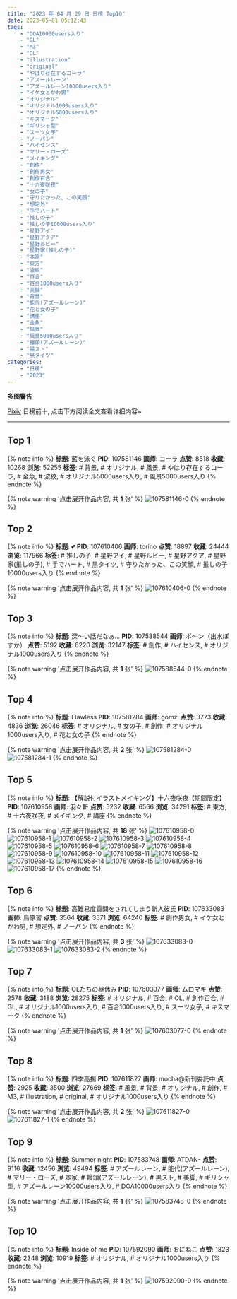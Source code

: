 ```yaml
---
title: "2023 年 04 月 29 日 日榜 Top10"
date: 2023-05-01 05:12:43
tags:
    - "DOA10000users入り"
    - "GL"
    - "M3"
    - "OL"
    - "illustration"
    - "original"
    - "やはり存在するコーラ"
    - "アズールレーン"
    - "アズールレーン10000users入り"
    - "イケ女とかわ男"
    - "オリジナル"
    - "オリジナル1000users入り"
    - "オリジナル5000users入り"
    - "キスマーク"
    - "ギリシャ型"
    - "スーツ女子"
    - "ノーパン"
    - "ハイセンス"
    - "マリー・ローズ"
    - "メイキング"
    - "創作"
    - "創作男女"
    - "創作百合"
    - "十六夜咲夜"
    - "女の子"
    - "守りたかった、この笑顔"
    - "想定外"
    - "手でハート"
    - "推しの子"
    - "推しの子10000users入り"
    - "星野アイ"
    - "星野アクア"
    - "星野ルビー"
    - "星野家(推しの子)"
    - "本家"
    - "東方"
    - "波紋"
    - "百合"
    - "百合1000users入り"
    - "美脚"
    - "背景"
    - "能代(アズールレーン)"
    - "花と女の子"
    - "講座"
    - "金魚"
    - "風景"
    - "風景5000users入り"
    - "饅頭(アズールレーン)"
    - "黒スト"
    - "黒タイツ"
categories:
    - "日榜"
    - "2023"
---
```


<i class="fa fa-triangle-exclamation"></i>**多图警告**<i class="fa fa-triangle-exclamation"></i>

[Pixiv](https://www.pixiv.net/) 日榜前十, 点击下方阅读全文查看详细内容~

<!-- more -->

---

## Top 1

{% note info %}
**标题**: 藍を泳ぐ
**PID**: 107581146 **画师**: コーラ
**点赞**: 8518 **收藏**: 10268 **浏览**: 52255
**标签**: # 背景, # オリジナル, # 風景, # やはり存在するコーラ, # 金魚, # 波紋, # オリジナル5000users入り, # 風景5000users入り
{% endnote %}

{% note warning '点击展开作品内容, 共 **1** 张' %}
![107581146-0](https://i.pixiv.re/img-original/img/2023/04/28/00/00/28/107581146_p0.jpg)
{% endnote %}

## Top 2

{% note info %}
**标题**: 💕
**PID**: 107610406 **画师**: torino
**点赞**: 18897 **收藏**: 24444 **浏览**: 117966
**标签**: # 推しの子, # 星野アイ, # 星野ルビー, # 星野アクア, # 星野家(推しの子), # 手でハート, # 黒タイツ, # 守りたかった、この笑顔, # 推しの子10000users入り
{% endnote %}

{% note warning '点击展开作品内容, 共 **1** 张' %}
![107610406-0](https://i.pixiv.re/img-original/img/2023/04/29/00/01/02/107610406_p0.jpg)
{% endnote %}

## Top 3

{% note info %}
**标题**: 深～い話だなぁ…
**PID**: 107588544 **画师**: ポ～ン（出水ぽすか）
**点赞**: 5192 **收藏**: 6220 **浏览**: 32147
**标签**: # 創作, # ハイセンス, # オリジナル1000users入り
{% endnote %}

{% note warning '点击展开作品内容, 共 **1** 张' %}
![107588544-0](https://i.pixiv.re/img-original/img/2023/04/28/07/30/01/107588544_p0.jpg)
{% endnote %}

## Top 4

{% note info %}
**标题**: Flawless
**PID**: 107581284 **画师**: gomzi
**点赞**: 3773 **收藏**: 4836 **浏览**: 26046
**标签**: # オリジナル, # 女の子, # 創作, # オリジナル1000users入り, # 花と女の子
{% endnote %}

{% note warning '点击展开作品内容, 共 **2** 张' %}
![107581284-0](https://i.pixiv.re/img-original/img/2023/04/28/00/01/20/107581284_p0.jpg)
![107581284-1](https://i.pixiv.re/img-original/img/2023/04/28/00/01/20/107581284_p1.jpg)
{% endnote %}

## Top 5

{% note info %}
**标题**: 【解説付イラストメイキング】十六夜咲夜【期間限定】
**PID**: 107610958 **画师**: 羽々斬
**点赞**: 5232 **收藏**: 6566 **浏览**: 34291
**标签**: # 東方, # 十六夜咲夜, # メイキング, # 講座
{% endnote %}

{% note warning '点击展开作品内容, 共 **18** 张' %}
![107610958-0](https://i.pixiv.re/img-original/img/2023/04/29/00/08/08/107610958_p0.png)
![107610958-1](https://i.pixiv.re/img-original/img/2023/04/29/00/08/08/107610958_p1.png)
![107610958-2](https://i.pixiv.re/img-original/img/2023/04/29/00/08/08/107610958_p2.png)
![107610958-3](https://i.pixiv.re/img-original/img/2023/04/29/00/08/08/107610958_p3.png)
![107610958-4](https://i.pixiv.re/img-original/img/2023/04/29/00/08/08/107610958_p4.png)
![107610958-5](https://i.pixiv.re/img-original/img/2023/04/29/00/08/08/107610958_p5.png)
![107610958-6](https://i.pixiv.re/img-original/img/2023/04/29/00/08/08/107610958_p6.png)
![107610958-7](https://i.pixiv.re/img-original/img/2023/04/29/00/08/08/107610958_p7.png)
![107610958-8](https://i.pixiv.re/img-original/img/2023/04/29/00/08/08/107610958_p8.png)
![107610958-9](https://i.pixiv.re/img-original/img/2023/04/29/00/08/08/107610958_p9.png)
![107610958-10](https://i.pixiv.re/img-original/img/2023/04/29/00/08/08/107610958_p10.png)
![107610958-11](https://i.pixiv.re/img-original/img/2023/04/29/00/08/08/107610958_p11.png)
![107610958-12](https://i.pixiv.re/img-original/img/2023/04/29/00/08/08/107610958_p12.png)
![107610958-13](https://i.pixiv.re/img-original/img/2023/04/29/00/08/08/107610958_p13.png)
![107610958-14](https://i.pixiv.re/img-original/img/2023/04/29/00/08/08/107610958_p14.png)
![107610958-15](https://i.pixiv.re/img-original/img/2023/04/29/00/08/08/107610958_p15.png)
![107610958-16](https://i.pixiv.re/img-original/img/2023/04/29/00/08/08/107610958_p16.png)
![107610958-17](https://i.pixiv.re/img-original/img/2023/04/29/00/08/08/107610958_p17.png)
{% endnote %}

## Top 6

{% note info %}
**标题**: 高難易度質問をされてしまう新人彼氏
**PID**: 107633083 **画师**: 鳥原習
**点赞**: 3564 **收藏**: 3571 **浏览**: 64240
**标签**: # 創作男女, # イケ女とかわ男, # 想定外, # ノーパン
{% endnote %}

{% note warning '点击展开作品内容, 共 **3** 张' %}
![107633083-0](https://i.pixiv.re/img-original/img/2023/04/29/18/48/50/107633083_p0.jpg)
![107633083-1](https://i.pixiv.re/img-original/img/2023/04/29/18/48/50/107633083_p1.jpg)
![107633083-2](https://i.pixiv.re/img-original/img/2023/04/29/18/48/50/107633083_p2.jpg)
{% endnote %}

## Top 7

{% note info %}
**标题**: OLたちの昼休み
**PID**: 107603077 **画师**: ムロマキ
**点赞**: 2578 **收藏**: 3188 **浏览**: 28275
**标签**: # オリジナル, # 百合, # OL, # 創作百合, # GL, # オリジナル1000users入り, # 百合1000users入り, # スーツ女子, # キスマーク
{% endnote %}

{% note warning '点击展开作品内容, 共 **1** 张' %}
![107603077-0](https://i.pixiv.re/img-original/img/2023/04/28/20/45/24/107603077_p0.jpg)
{% endnote %}

## Top 8

{% note info %}
**标题**: 四季高揚
**PID**: 107611827 **画师**: mocha@新刊委託中
**点赞**: 2925 **收藏**: 3500 **浏览**: 27669
**标签**: # 風景, # 背景, # オリジナル, # 創作, # M3, # illustration, # original, # オリジナル1000users入り
{% endnote %}

{% note warning '点击展开作品内容, 共 **2** 张' %}
![107611827-0](https://i.pixiv.re/img-original/img/2023/04/29/00/30/08/107611827_p0.png)
![107611827-1](https://i.pixiv.re/img-original/img/2023/04/29/00/30/08/107611827_p1.png)
{% endnote %}

## Top 9

{% note info %}
**标题**: Summer night
**PID**: 107583748 **画师**: ATDAN-
**点赞**: 9116 **收藏**: 12456 **浏览**: 49494
**标签**: # アズールレーン, # 能代(アズールレーン), # マリー・ローズ, # 本家, # 饅頭(アズールレーン), # 黒スト, # 美脚, # ギリシャ型, # アズールレーン10000users入り, # DOA10000users入り
{% endnote %}

{% note warning '点击展开作品内容, 共 **1** 张' %}
![107583748-0](https://i.pixiv.re/img-original/img/2023/04/28/08/30/31/107583748_p0.jpg)
{% endnote %}

## Top 10

{% note info %}
**标题**: Inside of me
**PID**: 107592090 **画师**: おにねこ
**点赞**: 1823 **收藏**: 2348 **浏览**: 10919
**标签**: # オリジナル, # オリジナル1000users入り
{% endnote %}

{% note warning '点击展开作品内容, 共 **1** 张' %}
![107592090-0](https://i.pixiv.re/img-original/img/2023/04/28/12/00/06/107592090_p0.jpg)
{% endnote %}
